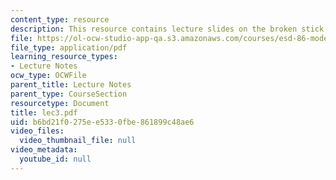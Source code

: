 ```yaml
---
content_type: resource
description: This resource contains lecture slides on the broken stick experiment.
file: https://ol-ocw-studio-app-qa.s3.amazonaws.com/courses/esd-86-models-data-and-inference-for-socio-technical-systems-spring-2007/b6bd21f0275ee5330fbe861899c48ae6_lec3.pdf
file_type: application/pdf
learning_resource_types:
- Lecture Notes
ocw_type: OCWFile
parent_title: Lecture Notes
parent_type: CourseSection
resourcetype: Document
title: lec3.pdf
uid: b6bd21f0-275e-e533-0fbe-861899c48ae6
video_files:
  video_thumbnail_file: null
video_metadata:
  youtube_id: null
---
```

